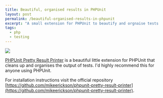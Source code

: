 ```yaml
---
title: Beautiful, organised results in PHPUnit
layout: post
permalink: /beautiful-organised-results-in-phpunit
excerpt: "A small extension for PHPUnit to beautify and orgnaise tests. Where have you been?"
tags:
  - php
  - testing
---
```


![](/img/phpunit-beautify.jpg)

[PHPUnit Pretty Result Printer](https://github.com/mikeerickson/phpunit-pretty-result-printer) is a beautiful little extension for PHPUnit that cleans up and organises the output of tests. I'd highly recommend this for anyone using PHPUnit. 

For installation instructions visit the official repository [https://github.com/mikeerickson/phpunit-pretty-result-printer](https://github.com/mikeerickson/phpunit-pretty-result-printer).

 

